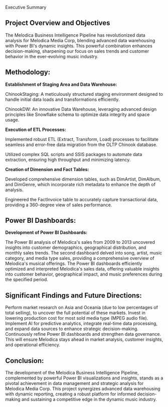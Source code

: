 Executive Summary
## Project Overview and Objectives
The Melodica Business Intelligence Pipeline has revolutionized data analysis for Melodica Media Corp, blending advanced data warehousing with Power BI's dynamic insights. This powerful combination enhances decision-making, sharpening our focus on sales trends and customer behavior in the ever-evolving music industry.
## Methodology:
**Establishment of Staging Area and Data Warehouse:**

ChinookStaging: A meticulously structured staging environment designed to handle initial data loads and transformations efficiently.

ChinookDW: An innovative Data Warehouse, leveraging advanced design principles like Snowflake schema to optimize data integrity and space usage.

**Execution of ETL Processes:**

Implemented robust ETL (Extract, Transform, Load) processes to facilitate seamless and error-free data migration from the OLTP Chinook database.

Utilized complex SQL scripts and SSIS packages to automate data extraction, ensuring high throughput and minimizing latency.

**Creation of Dimension and Fact Tables:**

Developed comprehensive dimension tables, such as DimArtist, DimAlbum, and DimGenre, which incorporate rich metadata to enhance the depth of analysis.

Engineered the FactInvoice table to accurately capture transactional data, providing a 360-degree view of sales performance.
## Power BI Dashboards:
**Development of Power BI Dashboards:** 

The Power BI analysis of Melodica's sales from 2009 to 2013 uncovered insights into customer demographics, geographical distribution, and monthly sales trends. The second dashboard delved into song, artist, music category, and media type sales, providing a comprehensive overview of Melodica's musical offerings. The Power BI dashboards efficiently optimized and interpreted Melodica's sales data, offering valuable insights into customer behavior, geographical impact, and music preferences during the specified period.
## Significant Findings and Future Directions:
Perform market research on Asia and Oceania (due to low percentages of total selling), to uncover the full potential of these markets. Invest in lowering production cost for most sold media type (MPEG audio file). Implement AI for predictive analytics, integrate real-time data processing, and expand data sources to enhance strategic decision-making. Continuously refine Power BI dashboards and strengthen data governance. This will ensure Melodica stays ahead in market analysis, customer insights, and operational efficiency.
## Conclusion:
The development of the Melodica Business Intelligence Pipeline, complemented by powerful Power BI visualizations and insights, stands as a pivotal achievement in data management and strategic analysis for Melodica Media Corp. This project synergizes advanced data warehousing with dynamic reporting, creating a robust platform for informed decision-making and sustaining a competitive edge in the dynamic music industry.
